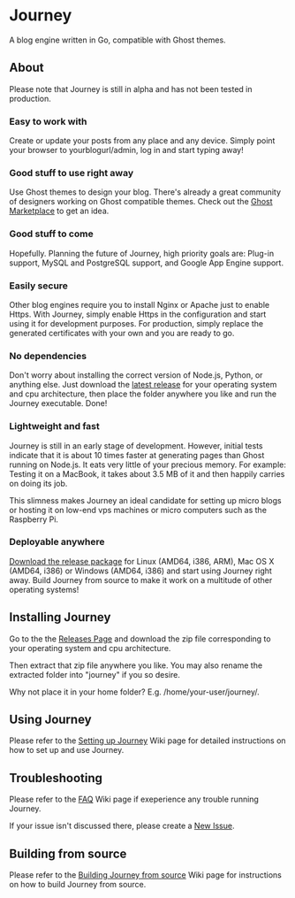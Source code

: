 # Journey
A blog engine written in Go, compatible with Ghost themes.

## About
Please note that Journey is still in alpha and has not been tested in production.

### Easy to work with
Create or update your posts from any place and any device. Simply point your browser to yourblogurl/admin, log in and start typing away!

### Good stuff to use right away
Use Ghost themes to design your blog. There's already a great community of designers working on Ghost compatible themes. Check out the [Ghost Marketplace](http://marketplace.ghost.org) to get an idea.

### Good stuff to come
Hopefully. Planning the future of Journey, high priority goals are: Plug-in support, MySQL and PostgreSQL support, and Google App Engine support.

### Easily secure
Other blog engines require you to install Nginx or Apache just to enable Https. With Journey, simply enable Https in the configuration and start using it for development purposes. For production, simply replace the generated certificates with your own and you are ready to go.

### No dependencies
Don't worry about installing the correct version of Node.js, Python, or anything else. Just download the [latest release](https://www.github.com/kabukky/journey/releases) for your operating system and cpu architecture, then place the folder anywhere you like and run the Journey executable. Done!

### Lightweight and fast
Journey is still in an early stage of development. However, initial tests indicate that it is about 10 times faster at generating pages than Ghost running on Node.js. It eats very little of your precious memory. For example: Testing it on a MacBook, it takes about 3.5 MB of it and then happily carries on doing its job.

This slimness makes Journey an ideal candidate for setting up micro blogs or hosting it on low-end vps machines or micro computers such as the Raspberry Pi.

### Deployable anywhere
[Download the release package](https://www.github.com/kabukky/journey/releases) for Linux (AMD64, i386, ARM), Mac OS X (AMD64, i386) or Windows (AMD64, i386) and start using Journey right away. Build Journey from source to make it work on a multitude of other operating systems!

## Installing Journey
Go to the the [Releases Page](https://github.com/kabukky/journey/releases) and download the zip file corresponding to your operating system and cpu architecture.

Then extract that zip file anywhere you like. You may also rename the extracted folder into "journey" if you so desire.

Why not place it in your home folder? E.g. /home/your-user/journey/.

## Using Journey
Please refer to the [Setting up Journey](https://github.com/kabukky/journey/wiki/Setting-up-Journey) Wiki page for detailed instructions on how to set up and use Journey.

## Troubleshooting
Please refer to the [FAQ](https://github.com/kabukky/journey/wiki/FAQ) Wiki page if exeperience any trouble running Journey.

If your issue isn't discussed there, please create a [New Issue](https://github.com/kabukky/journey/issues).

## Building from source
Please refer to the [Building Journey from source](https://github.com/kabukky/journey/wiki/Building-Journey-from-source) Wiki page for instructions on how to build Journey from source.
